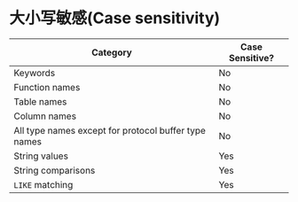 # 大小写敏感(Case sensitivity)

| Category                                             | Case Sensitive? |
| ---------------------------------------------------- | --------------- |
| Keywords                                             | No              |
| Function names                                       | No              |
| Table names                                          | No              |
| Column names                                         | No              |
| All type names except for protocol buffer type names | No              |
| String values                                        | Yes             |
| String comparisons                                   | Yes             |
| `LIKE` matching                                      | Yes             |



